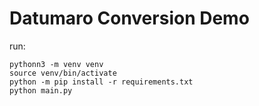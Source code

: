 # Datumaro Conversion Demo

run: 
```
pythonn3 -m venv venv
source venv/bin/activate
python -m pip install -r requirements.txt
python main.py
```